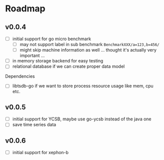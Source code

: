 # Roadmap

## v0.0.4

- [ ] initial support for go micro benchmark
  - [ ] may not support label in sub benchmark `BenchmarkXXX/a=123,b=456/`
  - [ ] might skip machine information as well ... thought it's actually very important ...
- [ ] in memory storage backend for easy testing
- [ ] relational database if we can create proper data model

Dependencies

- [ ] libtsdb-go if we want to store process resource usage like mem, cpu etc.

## v0.0.5

- [ ] initial support for YCSB, maybe use go-ycsb instead of the java one
- [ ] save time series data

## v0.0.6

- [ ] initial support for xephon-b